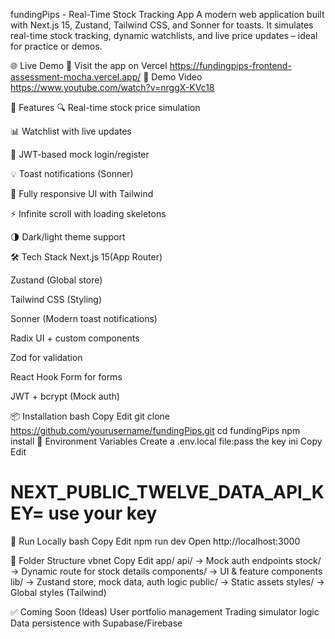  fundingPips - Real-Time Stock Tracking App
A modern web application built with Next.js 15, Zustand, Tailwind CSS, and Sonner for toasts. It simulates real-time stock tracking, dynamic watchlists, and live price updates – ideal for practice or demos.

🌐 Live Demo
🔗 Visit the app on Vercel
https://fundingpips-frontend-assessment-mocha.vercel.app/
🎥 Demo Video
https://www.youtube.com/watch?v=nrggX-KVc18



🚀 Features
🔍 Real-time stock price simulation

📊 Watchlist with live updates

🔐 JWT-based mock login/register

💡 Toast notifications (Sonner)

🎨 Fully responsive UI with Tailwind

⚡ Infinite scroll with loading skeletons

🌗 Dark/light theme support

🛠️ Tech Stack
Next.js 15(App Router)

Zustand (Global store)

Tailwind CSS (Styling)

Sonner (Modern toast notifications)

Radix UI + custom components

Zod for validation

React Hook Form for forms

JWT + bcrypt (Mock auth)

📦 Installation
bash
Copy
Edit
git clone https://github.com/yourusername/fundingPips.git
cd fundingPips
npm install
🔑 Environment Variables
Create a .env.local file:pass the key
ini
Copy
Edit
# NEXT_PUBLIC_TWELVE_DATA_API_KEY= use your key
🧪 Run Locally
bash
Copy
Edit
npm run dev
Open http://localhost:3000


📁 Folder Structure
vbnet
Copy
Edit
app/
  api/        → Mock auth endpoints
  stock/      → Dynamic route for stock details
components/   → UI & feature components
lib/          → Zustand store, mock data, auth logic
public/       → Static assets
styles/       → Global styles (Tailwind)

✅ Coming Soon (Ideas)
User portfolio management
Trading simulator logic
Data persistence with Supabase/Firebase
